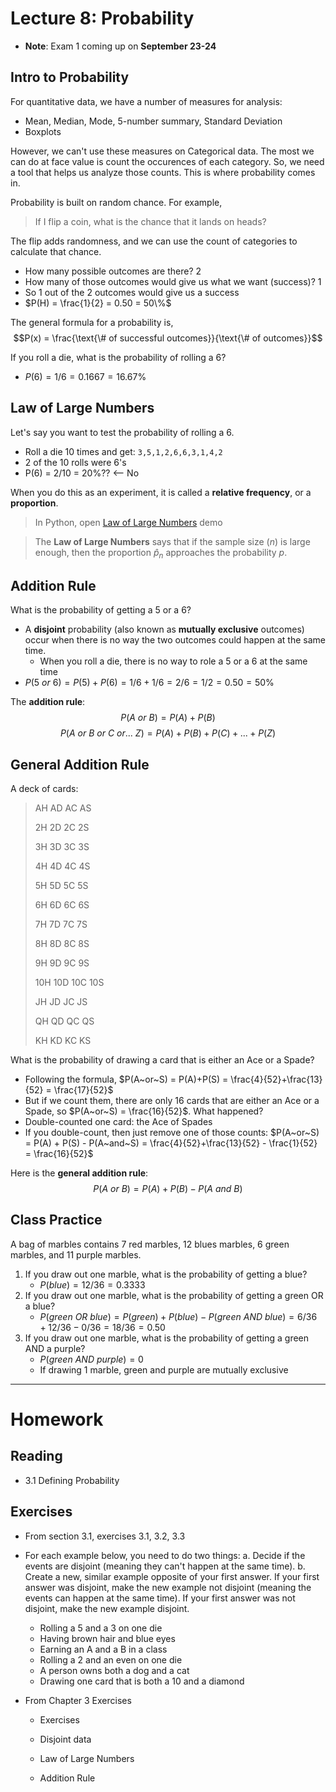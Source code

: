 # Lecture 8: Probability
* __Note__: Exam 1 coming up on __September 23-24__

## Intro to Probability
For quantitative data, we have a number of measures for analysis:
* Mean, Median, Mode, 5-number summary, Standard Deviation
* Boxplots

However, we can't use these measures on Categorical data. The most we can do at face value is count the occurences of each category. So, we need a tool that helps us analyze those counts. This is where probability comes in.

Probability is built on random chance. For example, 

> If I flip a coin, what is the chance that it lands on heads?

The flip adds randomness, and we can use the count of categories to calculate that chance.
* How many possible outcomes are there? 2
* How many of those outcomes would give us what we want (success)? 1
* So 1 out of the 2 outcomes would give us a success
* $P(H) = \frac{1}{2} = 0.50 = 50\%$

The general formula for a probability is,
$$P(x) = \frac{\text{\# of successful outcomes}}{\text{\# of outcomes}}$$

If you roll a die, what is the probability of rolling a 6?
* $P(6) = 1/6 = 0.1667 = 16.67\%$

## Law of Large Numbers
Let's say you want to test the probability of rolling a 6.
* Roll a die 10 times and get: `3,5,1,2,6,6,3,1,4,2`
* 2 of the 10 rolls were 6's
* P(6) = 2/10 = 20\%?? <-- No

When you do this as an experiment, it is called a __relative frequency__, or a __proportion__.

> In Python, open [Law of Large Numbers](https://colab.research.google.com/drive/1VRXPNELUI0to4PCfmwk-a8KV4n7zBsiD?usp=sharing) demo

> The __Law of Large Numbers__ says that if the sample size ($n$) is large enough, then the proportion $\hat{p}_n$ approaches the probability $p$. 

## Addition Rule
What is the probability of getting a 5 or a 6?
* A __disjoint__ probability (also known as __mutually exclusive__ outcomes) occur when there is no way the two outcomes could happen at the same time.
    * When you roll a die, there is no way to role a 5 or a 6 at the same time
* $P(5~or~6) = P(5) + P(6) = 1/6 + 1/6 = 2/6 = 1/2 = 0.50 = 50\%$

The __addition rule__:
$$P(A~or~B) = P(A) + P(B)$$
$$P(A~or~B~or~C~or...~Z) = P(A) + P(B) + P(C) + ... + P(Z)$$

## General Addition Rule
A deck of cards:
>	AH	AD	AC	AS
>
>	2H	2D	2C	2S
>
>	3H	3D	3C	3S
>
>	4H	4D	4C	4S
>
>	5H	5D	5C	5S
>
>	6H	6D	6C	6S
>
>	7H	7D	7C	7S
>
>	8H	8D	8C	8S
>
>	9H	9D	9C	9S
>
>	10H	10D	10C	10S
>
>	JH	JD	JC	JS
>
>	QH	QD	QC	QS
>
>	KH	KD	KC	KS

What is the probability of drawing a card that is either an Ace or a Spade?
* Following the formula, $P(A~or~S) = P(A)+P(S) = \frac{4}{52}+\frac{13}{52} = \frac{17}{52}$
* But if we count them, there are only 16 cards that are either an Ace or a Spade, so $P(A~or~S) = \frac{16}{52}$. What happened?
* Double-counted one card: the Ace of Spades
* If you double-count, then just remove one of those counts: $P(A~or~S) = P(A) + P(S) - P(A~and~S) = \frac{4}{52}+\frac{13}{52} - \frac{1}{52} = \frac{16}{52}$

Here is the __general addition rule__:
$$P(A~or~B) = P(A) + P(B) - P(A~and~B)$$

## Class Practice
A bag of marbles contains 7 red marbles, 12 blues marbles, 6 green marbles, and 11 purple marbles.
1. If you draw out one marble, what is the probability of getting a blue?
    * $P(blue)=12/36=0.3333$
2. If you draw out one marble, what is the probability of getting a green OR a blue?
    * $P(green~OR~blue)=P(green)+P(blue)−P(green~AND~blue)=6/36+12/36−0/36=18/36=0.50$
3. If you draw out one marble, what is the probability of getting a green AND a purple?
    * $P(green~AND~purple)=0$
    * If drawing 1 marble, green and purple are mutually exclusive

-----
# Homework
## Reading
* 3.1 Defining Probability

## Exercises
* From section 3.1, exercises 3.1, 3.2, 3.3 
* For each example below, you need to do two things:
  a. Decide if the events are disjoint (meaning they can't happen at the same time).
  b. Create a new, similar example opposite of your first answer. If your first answer was disjoint, make the new example not disjoint (meaning the events can happen at the same time). If your first answer was not disjoint, make the new example disjoint.

  * Rolling a 5 and a 3 on one die
  * Having brown hair and blue eyes
  * Earning an A and a B in a class
  * Rolling a 2 and an even on one die
  * A person owns both a dog and a cat
  * Drawing one card that is both a 10 and a diamond

* From Chapter 3 Exercises
  * Exercises 


  * Disjoint data
  * Law of Large Numbers
  * Addition Rule